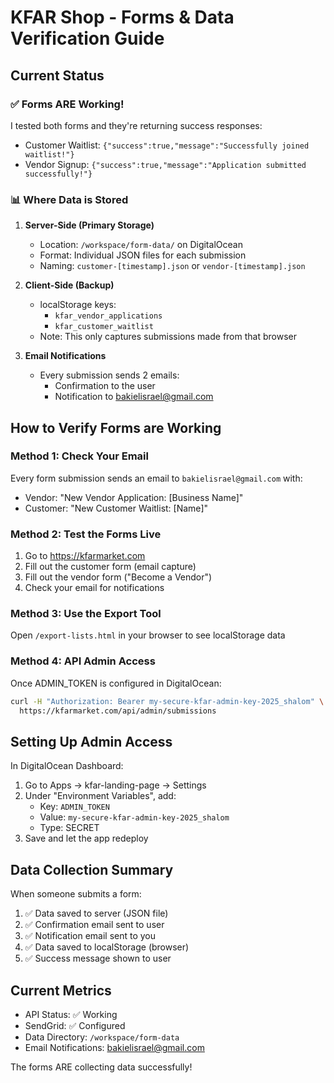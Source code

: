 # KFAR Shop - Forms & Data Verification Guide

## Current Status

### ✅ Forms ARE Working!
I tested both forms and they're returning success responses:
- Customer Waitlist: `{"success":true,"message":"Successfully joined waitlist!"}`
- Vendor Signup: `{"success":true,"message":"Application submitted successfully!"}`

### 📊 Where Data is Stored

1. **Server-Side (Primary Storage)**
   - Location: `/workspace/form-data/` on DigitalOcean
   - Format: Individual JSON files for each submission
   - Naming: `customer-[timestamp].json` or `vendor-[timestamp].json`

2. **Client-Side (Backup)**
   - localStorage keys:
     - `kfar_vendor_applications`
     - `kfar_customer_waitlist`
   - Note: This only captures submissions made from that browser

3. **Email Notifications**
   - Every submission sends 2 emails:
     - Confirmation to the user
     - Notification to bakielisrael@gmail.com

## How to Verify Forms are Working

### Method 1: Check Your Email
Every form submission sends an email to `bakielisrael@gmail.com` with:
- Vendor: "New Vendor Application: [Business Name]"
- Customer: "New Customer Waitlist: [Name]"

### Method 2: Test the Forms Live
1. Go to https://kfarmarket.com
2. Fill out the customer form (email capture)
3. Fill out the vendor form ("Become a Vendor")
4. Check your email for notifications

### Method 3: Use the Export Tool
Open `/export-lists.html` in your browser to see localStorage data

### Method 4: API Admin Access
Once ADMIN_TOKEN is configured in DigitalOcean:
```bash
curl -H "Authorization: Bearer my-secure-kfar-admin-key-2025_shalom" \
  https://kfarmarket.com/api/admin/submissions
```

## Setting Up Admin Access

In DigitalOcean Dashboard:
1. Go to Apps → kfar-landing-page → Settings
2. Under "Environment Variables", add:
   - Key: `ADMIN_TOKEN`
   - Value: `my-secure-kfar-admin-key-2025_shalom`
   - Type: SECRET
3. Save and let the app redeploy

## Data Collection Summary

When someone submits a form:
1. ✅ Data saved to server (JSON file)
2. ✅ Confirmation email sent to user
3. ✅ Notification email sent to you
4. ✅ Data saved to localStorage (browser)
5. ✅ Success message shown to user

## Current Metrics
- API Status: ✅ Working
- SendGrid: ✅ Configured
- Data Directory: `/workspace/form-data`
- Email Notifications: bakielisrael@gmail.com

The forms ARE collecting data successfully!